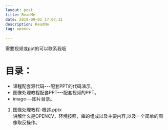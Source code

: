 ```yaml
---
layout: post
title: ReadMe
date: 2019-09-01 17:07:31
description: ReadMe
tag: opencv

---
```

需要视频或ppt的可以联系我哦

# 目录：
+ 课程配套源代码---配套PPT的代码演示。
+ 图像处理教程配套PPT---配套视频的PPT。
+ image---图片目录。

1. 图像处理教程-概述.pptx   
讲解什么是OPENCV，环境按照，库的组成以及主要内容,以及一个简单的图像取反操作。
 